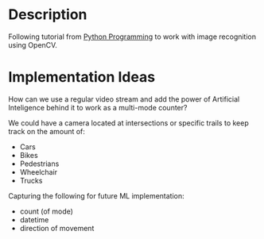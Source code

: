 # Description
Following tutorial from [Python Programming](https://pythonprogramming.net/loading-images-python-opencv-tutorial/) to work with image recognition using OpenCV.


# Implementation Ideas
How can we use a regular video stream and add the power of Artificial Inteligence behind it to work as a multi-mode counter?

We could have a camera located at intersections or specific trails to keep track on the amount of:
+ Cars
+ Bikes
+ Pedestrians
+ Wheelchair
+ Trucks

Capturing the following for future ML implementation:
+ count (of mode)
+ datetime
+ direction of movement
